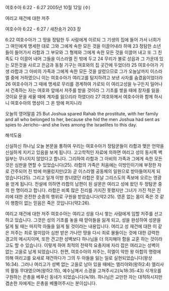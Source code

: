 여호수아 6:22 - 6:27 
2005년 10월 12일 (수)

여리고 재건에 대한 저주



여호수아 6:22 - 6:27 / 새찬송가 203 장


6:22 여호수아가 그 땅을 정탐한 두 사람에게 이르되 그 기생의 집에 들어 가서 너희가 그 여인에게 맹세한 대로 그와 그에게 속한 모든 것을 이끌어내라 하매 23 정탐한 소년들이 들어가서 라합과 그 부모와 그 형제와 그에게 속한 모든 것을 이끌어 내고 또 그 친족도 다 이끌어 내어 그들을 이스라엘 진 밖에 두고 24 무리가 불로 성읍과 그 가운데 있는 모든것을 사르고 은금과 동철 기구는 여호와의 집 곳간에 두었더라 25 여호수아가 기생 라합과 그 아비의 가족과 그에게 속한 모든 것을 살렸으므로 그가 오늘날까지 이스라엘 중에 거하였으니 이는 여호수아가 여리고를 탐지하려고 보낸 사자를 숨겼음이었더라 26 여호수아가 그 때에 맹세로 무리를 경계하여 가로되 이 여리고성을 누구든지 일어나서 건축하는 자는 여호와 앞에서 저주를 받을 것이라 그 기초를 쌓을 때에 장자를 잃을 것이요 문을 세울 때에 계자를 잃으리라 하였더라 27 여호와께서 여호수아와 함께 하시니 여호수아의 명성이 그 온 땅에 퍼지니라 

오늘의 영어말씀 
25 But Joshua spared Rahab the prostitute, with her family and all who belonged to her, because she hid the men Joshua had sent as spies to Jericho--and she lives among the Israelites to this day.

해석도움





신실하신 하나님 
오늘 본문을 통하여 우리는 여호수아가 정탐꾼들이 라합과 맺은 언약을 신실하게 지키고 있음을 보게 됩니다. 고고학적인 자료에 의하면 여리고 성의 동서쪽 벽 일부는 무너지지 않았다고 합니다. 그리하여 라합과 그 아비의 가족과 그에게 속한 모든 것은 심판을 면할 수 있었습니다(25). 라합의 가족은 처음에는 이방인이기에 부정한 자로 간주되어 진 밖에 머물렀지만(23) 곧 이스라엘 공동체의 일원으로 받아들여지게 되었습니다(25). 그리고 일개 이방 창녀였던 라합은 훗날 그리스도의 족보에 오르는 영광을 얻게 됩니다. 전설에 의하면 라합의 남편이 된 살몬은 여리고 성에 왔던 두 정탐꾼 중의 한 명이라고 합니다. 라합은 비록 많은 진리를 가지진 못했지만 그녀가 가진 적은 진리에 대한 온전한 순종의 행위로 구원을 받았습니다(약2:25). 영혼 없는 몸이 죽은 것 같이 행함이 없는 믿음은 죽은 것입니다(약2:26). 

여리고 재건에 대한 저주 
여호수아는 여리고 성을 다시 쌓는 사람에게 임할 저주를 선고하고 있습니다. 그것은 성의 기초를 놓을 때 맏아들을 잃게 되고, 성을 완성하여 성문을 달게 될 때는 마지막 아들을 잃게 될 것이라는 내용입니다. 여리고 성 재건에 대한 이 같은 저주는 죄로 말미암아 심판 받은 가나안 땅을 다시 죄로 물들이는 것에 대한 강력한 경고의 메시지이며, 또한 견고한 성벽보다 하나님을 더 의지해야 함을 교훈 하는 것이라고도 할 수 있습니다. 이렇게 하여 최적의 전략적 요충지에 자리 잡은 여리고는 성벽이 없는 고을로 남게 되었습니다. 한편, 여호수아의 저주는, 히엘이 악한 왕 아합의 명령에 의해 여리고를 요새로 재건하다가 그의 두 아들을 잃는 일로 실현되었습니다(왕상16:34). 그러나 여리고가 성벽 없는 고을로 남아 있을 때에는 엘리야와(왕하2:4) 엘리사의 활동 무대였으며(왕하2:15), 예수님께서 소경을 고쳐주시고(눅18:35-43) 삭개오를 구원하는 은총을 베푸신 동네가 되었습니다(눅19). 하나님은 교만한 자는 대적하시지만 겸손한 자에게는 은총을 베풀어주시는 분이십니다.